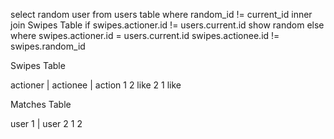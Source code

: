 select random user from users table
where 
random_id != current_id
inner join Swipes Table
if swipes.actioner.id != users.current.id 
    show random
else
    where swipes.actioner.id = users.current.id
        swipes.actionee.id != swipes.random_id 




Swipes Table

actioner | actionee | action
 1          2       like
 2          1       like


 Matches Table

 user 1 | user 2 
 1          2

